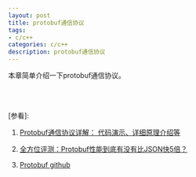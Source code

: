 ```yaml
---
layout: post
title: protobuf通信协议
tags:
- c/c++
categories: c/c++
description: protobuf通信协议
---
```


本章简单介绍一下protobuf通信协议。


<!-- more -->








<br />
<br />

[参看]:

1. [Protobuf通信协议详解： 代码演示、详细原理介绍等](http://www.360doc.com/content/16/0907/15/478627_589080443.shtml)

2. [全方位评测：Protobuf性能到底有没有比JSON快5倍？](http://www.52im.net/forum.php?mod=viewthread&tid=772#lastpost)

3. [Protobuf github](https://github.com/google/protobuf/tree/master/src/google/protobuf)

<br />
<br />
<br />





